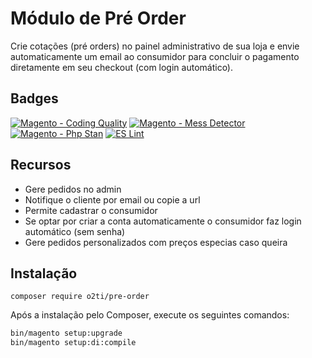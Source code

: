 # Módulo de Pré Order

Crie cotações (pré orders) no painel administrativo de sua loja e envie automaticamente um email ao consumidor para concluir o pagamento diretamente em seu checkout (com login automático).

## Badges
[![Magento - Coding Quality](https://github.com/elisei/module-pre-order/actions/workflows/magento-coding-quality.yml/badge.svg)](https://github.com/elisei/module-pre-order/actions/workflows/magento-coding-quality.yml)
[![Magento - Mess Detector](https://github.com/elisei/module-pre-order/actions/workflows/mess-detector.yml/badge.svg)](https://github.com/elisei/module-pre-order/actions/workflows/mess-detector.yml)
[![Magento - Php Stan](https://github.com/elisei/module-pre-order/actions/workflows/phpstan.yml/badge.svg)](https://github.com/elisei/module-pre-order/actions/workflows/phpstan.yml)
[![ES Lint](https://github.com/elisei/module-pre-order/actions/workflows/ESLint.yml/badge.svg)](https://github.com/elisei/module-pre-order/actions/workflows/ESLint.yml)

## Recursos

- Gere pedidos no admin
- Notifique o cliente por email ou copie a url
- Permite cadastrar o consumidor
- Se optar por criar a conta automaticamente o consumidor faz login automático (sem senha)
- Gere pedidos personalizados com preços especias caso queira

## Instalação

```ssh
composer require o2ti/pre-order
```

Após a instalação pelo Composer, execute os seguintes comandos:

```sh
bin/magento setup:upgrade
bin/magento setup:di:compile
```

